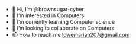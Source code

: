 - 👋 Hi, I’m @brownsugar-cyber
- 👀 I’m interested in Computers
- 🌱 I’m currently learning Computer science
- 💞️ I’m looking to collaborate on Computers
- 📫 How to reach me lowemariah207@gmail.com

<!---
brownsugar-cyber/brownsugar-cyber is a ✨ special ✨ repository because its `README.md` (this file) appears on your GitHub profile.
You can click the Preview link to take a look at your changes.
--->
